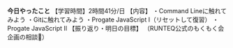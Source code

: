 **今日やったこと**
【学習時間】2時間41分/日
【内容】
・Command Lineに触れてみよう
・Gitに触れてみよう
・Progate JavaScript Ⅰ（リセットして復習）
・Progate JavaScript Ⅱ
【振り返り・明日の目標】
（RUNTEQ公式のもくもく会企画の相談🤔）